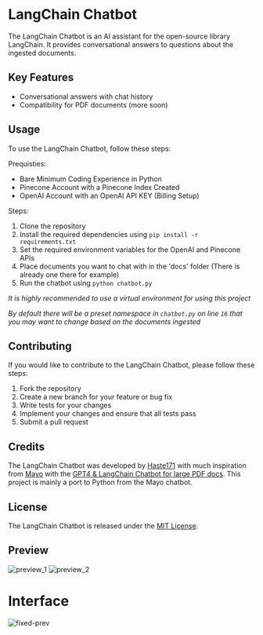 # LangChain Chatbot

The LangChain Chatbot is an AI assistant for the open-source library LangChain. It provides conversational answers to questions about the ingested documents.

## Key Features

- Conversational answers with chat history
- Compatibility for PDF documents (more soon)

## Usage

To use the LangChain Chatbot, follow these steps:

Prequisties:
- Bare Minimum Coding Experience in Python
- Pinecone Account with a Pinecone Index Created
- OpenAI Account with an OpenAI API KEY (Billing Setup)

Steps:
1. Clone the repository
2. Install the required dependencies using `pip install -r requirements.txt`
3. Set the required environment variables for the OpenAI and Pinecone APIs
4. Place documents you want to chat with in the 'docs' folder (There is already one there for example)
5. Run the chatbot using `python chatbot.py`

*It is highly recommended to use a virtual environment for using this project*

*By default there will be a preset namespace in `chatbot.py` on line `16` that you may want to change based on the documents ingested*

## Contributing

If you would like to contribute to the LangChain Chatbot, please follow these steps:

1. Fork the repository
2. Create a new branch for your feature or bug fix
3. Write tests for your changes
4. Implement your changes and ensure that all tests pass
5. Submit a pull request

## Credits

The LangChain Chatbot was developed by [Haste171](https://github.com/Haste171) with much inspiration from [Mayo](https://twitter.com/mayowaoshin) with the [GPT4 & LangChain Chatbot for large PDF docs](https://github.com/mayooear/gpt4-pdf-chatbot-langchain). This project is mainly a port to Python from the Mayo chatbot.

## License

The LangChain Chatbot is released under the [MIT License](https://opensource.org/licenses/MIT).

## Preview
![preview_1](https://user-images.githubusercontent.com/34923485/235280558-9e7ebe85-6cf3-45fb-b063-dd3b3705c5de.png)
![preview_2](https://user-images.githubusercontent.com/34923485/235280562-ab4685dc-fe5a-46b5-925d-4fe2670f2618.png)

# Interface
![fixed-prev](https://user-images.githubusercontent.com/34923485/235337390-1b9bf06a-2512-4e22-87c7-8559533eb9d3.png)
